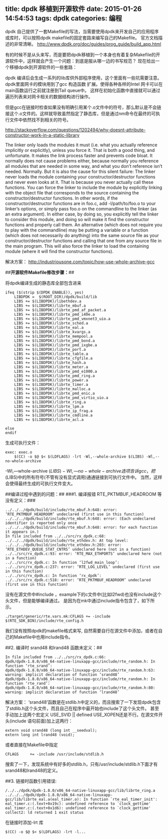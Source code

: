 ﻿title: dpdk 移植到开源软件
date: 2015-01-26 14:54:53
tags: dpdk
categories: 编程
---
dpdk 自己提供了一套Makefile的写法，当需要使用dpdk来开发自己的应用程序或库时，可以按照dpdk makefile的固定套路来编写自己的Makefile。
官方文档描述的非常清晰。
http://www.dpdk.org/doc/guides/prog_guide/build_app.html

有的时候不是从头来写，而是要把dpdk移植到一个本身也有着复杂Makefile的开源软件中，这样就会产生一个问题：到底是服从哪一边的书写规范？
现在给出一个移植dpdk到开源软件的一些套路：

dpdk 编译后会生成一系列的lib库供外部程序使用，这个里面有一些坑需要注意。dpdk里面网卡的模块用到了gcc 构造函数 扩展。使得各种各样的Intel 网卡可以在main函数运行之前就注册到Tail queue中。
这样在初始化函数中直接就可以通过遍历列表来对网卡相关的数据结构进行操作。
<!-- more -->
但是gcc在链接时检查如果没有明确引用某个.o文件中的符号，那么默认是不会链接这个.o文件的。这样就导致虽然指定了静态库，但是通过nm命令在最终的可执行文件中依然找不到相关的符号。

http://stackoverflow.com/questions/1202494/why-doesnt-attribute-constructor-work-in-a-static-library

The linker only loads the modules it must (i.e. what you actually reference implicitly or explicitly), unless you force it.
That is both a good thing, and unfortunate. It makes the link process faster and prevents code bloat. It normally does not cause problems either, because normally you reference all modules that are needed in some way, and what you don’t reference isn’t needed. Normally.
But it is also the cause for this silent failure: The linker never loads the module containing your constructor/destructor functions and never even looks at it. That is because you never actually call these functions.
You can force the linker to include the module by explicitly linking with the object file that corresponds to the source containing the constructor/destructor functions.
In other words, if the constructor/destructor functions are in foo.c, add -l/path/to/foo.o to your linker’s options, or simply pass foo.o on the commandline to the linker (as an extra argument).
In either case, by doing so, you explicitly tell the linker to consider this module, and doing so will make it find the constructor functions and properly call them.
An alternative (which does not require you to play with the commandline) may be putting a variable or a function (which does not necessarily do anything) into the same source file as your constructor/destructor functions and calling that one from any source file in the main program.
This will also force the linker to load the containing module (where it will find the constructor functions).

解决方案：
http://industriousone.com/topic/how-use-whole-archive-gcc

##**开源软件Makefile修改步骤：**##

将dpdk编译生成的静态库全部包含进来
```
ifeq ($(strip $(DPDK_ENABLE)), yes)
    LIBDPDK =  $(ROOT_DIR)/dpdk/build/lib
    LIBS += $(LIBDPDK)/libethdev.a
    LIBS += $(LIBDPDK)/librte_mbuf.a
    LIBS += $(LIBDPDK)/librte_pmd_af_packet.a
    LIBS += $(LIBDPDK)/librte_pmd_i40e.a
    LIBS += $(LIBDPDK)/librte_pmd_vmxnet3_uio.a
    LIBS += $(LIBDPDK)/librte_sched.a
    LIBS += $(LIBDPDK)/librte_eal.a
    LIBS += $(LIBDPDK)/librte_kvargs.a
    LIBS += $(LIBDPDK)/librte_mempool.a
    LIBS += $(LIBDPDK)/librte_pmd_bond.a
    LIBS += $(LIBDPDK)/librte_pmd_ixgbe.a
    LIBS += $(LIBDPDK)/librte_port.a
    LIBS += $(LIBDPDK)/librte_table.a
    LIBS += $(LIBDPDK)/librte_cfgfile.a
    LIBS += $(LIBDPDK)/librte_hash.a
    LIBS += $(LIBDPDK)/librte_meter.a
    LIBS += $(LIBDPDK)/librte_pmd_e1000.a
    LIBS += $(LIBDPDK)/librte_pmd_ring.a
    LIBS += $(LIBDPDK)/librte_power.a
    LIBS += $(LIBDPDK)/librte_timer.a
    LIBS += $(LIBDPDK)/librte_malloc.a
    LIBS += $(LIBDPDK)/librte_pmd_enic.a
    LIBS += $(LIBDPDK)/librte_pmd_virtio_uio.a
    LIBS += $(LIBDPDK)/librte_ring.a
    LIBS += $(LIBDPDK)/librte_lpm.a
    LIBS += $(LIBDPDK)/librte_ip_frag.a
    LIBS += $(LIBDPDK)/librte_cmdline.a
    LIBS += $(LIBDPDK)/librte_acl.a

else
endif
```
生成可执行文件：

```
exec: exec.o
    $(CC) -o $@ $< $(LDFLAGS) -lrt -Wl,--whole-archive $(LIBS) -Wl,--no-whole-archive

```
-Wl,—whole-archive $(LIBS) -Wl,—no-whole-archive 选项告诉gcc，把$(LIBS)中的所有符号(不管有没有显式调用)通通链接到可执行文件中。
当然，这样会使得最终生成的可执行文件变大。

##编译过程中遇到的问题：##
###1. 编译报错 RTE_PKTMBUF_HEADROOM 等没有定义：###

```
../../../dpdk/build/include/rte_mbuf.h:648: error: ‘RTE_PKTMBUF_HEADROOM’ undeclared (first use in this function)
../../../dpdk/build/include/rte_mbuf.h:648: error: (Each undeclared identifier is reported only once
../../../dpdk/build/include/rte_mbuf.h:648: error: for each function it appears in.)
In file included from ../../src/rx_dpdk.c:68:
../../../dpdk/build/include/rte_ethdev.h: At top level:
../../../dpdk/build/include/rte_ethdev.h:203: error: ‘RTE_ETHDEV_QUEUE_STAT_CNTRS’ undeclared here (not in a function)
../../src/rx_dpdk.c:93: error: ‘RTE_MAX_ETHPORTS’ undeclared here (not in a function)
../../src/rx_dpdk.c: In function ‘l2fwd_main_loop’:
../../src/rx_dpdk.c:237: error: ‘RTE_LOG_LEVEL’ undeclared (first use in this function)
../../src/rx_dpdk.c: In function ‘rx_dpdk’:
../../src/rx_dpdk.c:518: error: ‘RTE_PKTMBUF_HEADROOM’ undeclared (first use in this function)
```

没有在源文件中#include ，example下的c文件中(比如l2fwd)也没有include这个头文件，但是能够编译通过。
是因为在mk中通过include指令包含了，如下所示。
```
./target/generic/rte.vars.mk:CFLAGS += -include $(RTE_SDK_BIN)/include/rte_config.h

```
我们没有按照dpdk的makefile格式来写, 自然需要自行在源文件中添加，或者在自己的Makefile中也用include指令。

##2. 编译时 srand48 和lrand48 函数未定义：##

```
In file included from ../../src/rx_dpdk.c:66:
dpdk/dpdk-1.8.0/x86_64-native-linuxapp-gcc/include/rte_random.h: In function ‘rte_srand’:
dpdk/dpdk-1.8.0/x86_64-native-linuxapp-gcc/include/rte_random.h:63: warning: implicit declaration of function ‘srand48’
dpdk/dpdk-1.8.0/x86_64-native-linuxapp-gcc/include/rte_random.h: In function ‘rte_rand’:
dpdk/dpdk-1.8.0/x86_64-native-linuxapp-gcc/include/rte_random.h:80: warning: implicit declaration of function ‘lrand48’
```
解决方案：
‘srand48’函数是在stdlib.h中定义的，而且搜索了一下发现dpdk包含了stdlib.h这个头文件，而且自己在程序中最开始也include了这个头文件。
甚至手动加上这两个宏定义 USE_SVID || defined USE_XOPEN还是不行。在源文件开头(include 语句前面)加上这两行：
```
extern void srand48 (long int __seedval);
extern long int lrand48 (void);
```
或者直接在Makefile中指定
```
CFLAGS     += -include /usr/include/stdlib.h
```
搜索了一下，发现系统中有好多的stdlib.h，只有/usr/include/stdlib.h下面才有srand48和lrand48的定义。

##3. 链接时函数引用错误:

```
/../../dpdk/dpdk-1.8.0/x86_64-native-linuxapp-gcc/lib/librte_ring.a
../../../dpdk/dpdk-1.8.0/x86_64-native-linuxapp-gcc/lib/librte_eal.a(eal_timer.o): In function `rte_eal_timer_init':
eal_timer.c:(.text+0x19c): undefined reference to `clock_gettime'
eal_timer.c:(.text+0x1d6): undefined reference to `clock_gettime'
collect2: ld returned 1 exit status
```
在链接时添加-lrt 库

```
$(CC) -o $@ $< $(LDFLAGS) -lrt -l...
```
